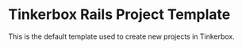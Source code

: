 # Tinkerbox Rails Project Template

This is the default template used to create new projects in Tinkerbox.
